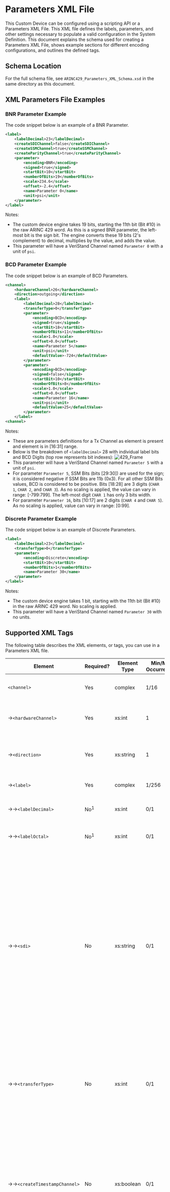 # Parameters XML File
This Custom Device can be configured using a scripting API or a Parameters XML File. This XML file defines the labels, parameters, and other settings necessary to populate a valid configuration in the System Definition. This document explains the schema used for creating a Parameters XML File, shows example sections for different encoding configurations, and outlines the defined tags.

## Schema Location
For the full schema file, see `ARINC429_Parameters_XML_Schema.xsd` in the same directory as this document.

## XML Parameters File Examples

### BNR Parameter Example
The code snippet below is an example of a BNR Parameter.

```xml
<label>
	<labelDecimal>23</labelDecimal>
	<createSDIChannel>false</createSDIChannel>
	<createSSMChannel>true</createSSMChannel>
	<createParityChannel>true</createParityChannel>
	<parameter>
		<encoding>BNR</encoding>
		<signed>true</signed>
		<startBit>10</startBit>
		<numberOfBits>19</numberOfBits>
		<scale>234.6</scale>
		<offset>-2.4</offset>
		<name>Parameter 0</name>
		<unit>psi</unit>
	</parameter>
</label>
```

Notes:
- The custom device engine takes 19 bits, starting the 11th bit (Bit #10) in the raw ARINC 429 word. As this is a signed BNR parameter, the left-most bit is the sign bit. The engine converts these 19 bits (2's complement) to decimal, multiplies by the <scale> value, and adds the <offset> value.
- This parameter will have a VeriStand Channel named `Parameter 0` with a unit of `psi`.

### BCD Parameter Example
The code snippet below is an example of BCD Parameters.

```xml
<channel>
	<hardwareChannel>26</hardwareChannel>
	<direction>outgoing</direction>
	<label>
		<labelDecimal>28</labelDecimal>
		<transferType>0</transferType>
		<parameter>
			<encoding>BCD</encoding>
			<signed>true</signed>
			<startBit>18</startBit>
			<numberOfBits>11</numberOfBits>
			<scale>1.0</scale>
			<offset>0.0</offset>
			<name>Parameter 5</name>
			<unit>psi</unit>
			<defaultValue>-724</defaultValue>
		</parameter>
		<parameter>
			<encoding>BCD</encoding>
			<signed>false</signed>
			<startBit>10</startBit>
			<numberOfBits>8</numberOfBits>
			<scale>1.0</scale>
			<offset>0.0</offset>
			<name>Parameter 16</name>
			<unit>psi</unit>
			<defaultValue>25</defaultValue>
		</parameter>
	</label>
<channel>
```

Notes:
- These are parameters definitions for a Tx Channel as <defaultValue> element is present and <hardwareChannel> element is in [16:31] range.
- Below is the breakdown of `<labelDecimal>` 28 with individual label bits and BCD Digits (top row represents bit indexes):
![429_Frame](429_Frame.png)
- This parameter will have a VeriStand Channel named `Parameter 5` with a unit of `psi`. 
- For parameter `Parameter 5`, SSM Bits (bits [29:30]) are used for the sign; it is considered negative if SSM Bits are 11b (0x3). For all other SSM Bits values, BCD is considered to be positive. Bits [18:28] are 3 digits (`CHAR 1`, `CHAR 2`, and `CHAR 3`). As no scaling is applied, the value can vary in range: [-799:799]. The left-most digit `CHAR 1` has only 3 bits width.
- For parameter `Parameter 16`, bits [10:17] are 2 digits (`CHAR 4` and `CHAR 5`). As no scaling is applied, value can vary in range: [0:99].

### Discrete Parameter Example
The code snippet below is an example of Discrete Parameters.

```xml
<label>
	<labelDecimal>23</labelDecimal>
	<transferType>0</transferType>
	<parameter>
		<encoding>Discrete</encoding>
		<startBit>10</startBit>
		<numberOfBits>1</numberOfBits>
		<name>Parameter 30</name>
	</parameter>
</label>
```

Notes:
- The custom device engine takes 1 bit, starting with the 11th bit (Bit #10) in the raw ARINC 429 word. No scaling is applied.
- This parameter will have a VeriStand Channel named `Parameter 30` with no units.

## Supported XML Tags
The following table describes the XML elements, or tags, you can use in a Parameters XML file.

|Element|Required?|Element Type|Min/Max Occurrences|Description|
|--- |--- |--- |--- |--- |
|`<channel>`|Yes|complex|1/16|Opening tag for a channel labels definition.|
|→`<hardwareChannel>`|Yes|xs:int|1|Specifies the Hardware Channel used. Range is: [0:31].|
|→`<direction>`|Yes|xs:string|1|Specifies whether the channel is incoming (Rx) or outgoing (Tx).|
|→`<label>`|Yes|complex|1/256|Opening tag for a label definition..|
|→→`<labelDecimal>`|No<sup>1</sup>|xs:int|0/1|Specifies the label (decimal). Range is: [0:255].|
|→→`<labelOctal>`|No<sup>1</sup>|xs:int|0/1|Specifies the label (octal). Range is: [0:377].|
|→→`<sdi>`|No|xs:string|0/1|Specifies whether these Label settings apply to all SDI variants or a specific one. Supported values: <br/>All (default) - Pastes by creating a new instance of the item.<br/>00 - Pastes only if an item with the same GUID does not already exist.<br/>01 - Pastes only if an item with the same name does not already exist.<br/>10 - Pastes by replacing an item.<br/>11 - Prompts the operator with a dialog before pasting.|
|→→`<transferType>`|No|xs:int|0/1|Specifies the transfer type for a Tx message. Use 0 for a scheduled label; use 1 for an acyclic label. Default Value (if XML element is absent) is 0 (Scheduled).|
|→→`<createTimestampChannel>`|No|xs:boolean|0/1|Specifies whether a VeriStand Channel should be created for the label timestamp. This property is supported only for a receive (Rx) label, not for a transmit (Tx) label. Default Value (if XML element is absent) is false.|
|→→`<createSDIChannel>`|No|xs:boolean|0/1|Specifies whether a VeriStand Channel should be created for the Label SDI Bits. Default Value (if XML element is absent) is false.|
|→→`<createSSMChannel>`|No|xs:boolean|0/1|Specifies whether a VeriStand Channel should be created for the Label SSM Bits. Default Value (if XML element is absent) is false.|
|→→`<createParityChannel>`|No|xs:boolean|0/1|Specifies whether a VeriStand Channel should be created for the Label Parity Bit. This property is supported only for a receive (Rx) label, not for a transmit (Tx) label. Default Value (if XML element is absent) is false.|
|→→`<parameter>`|No|complex|1/unbounded|Opening tag for a Parameter definition.|
|→→→`<encoding>`|Yes|xs:string|1/1|Specifies the Encoding for the Parameter. Supported values:<br/>BNR (default) - Binary Number Representation.<br/>BCD - Binary Coded Decimal. Each decimal digit is represented by a fixed number of bits.<br/>Discrete - Set of individual adjacent bits.|
|→→→`<signed>`|No|xs:boolean|0/1|Specifies whether Parameter is signed. It applies only to BCD and BNR encoding. If it is a signed BCD Parameter,it is considered negative if SSM Bits are 11. For all other cases, the BCD is considered to be positive.|
|→→→`<startBit>`|Yes|xs:int|1/1|Specifies the Start Bit for the Parameter. It is a 0-based information. For Labels from Rx Channels, range accepted is: [0:31]. For Labels from Tx Channels, valid range is: [8:30] (Label ID (bits [0:7] and Parity Bit (bit 31) are overloaded by board firmware). For Parameters when `<encoding>` is set to BCD, `<startBit>` values supported are: 8..30.|
|→→→`<numberOfBits>`|Yes|xs:int|1/1|Specifies the number of bits for the Parameter. Range accepted is: [0:32].|
|→→→`<scale>`|No|xs:double|0/1|Specifies the Scale value to be applied to scale to and from the raw data. If no scaling is to be applied, value should be set to 1.0.|
|→→→`<offset>`|No|xs:double|0/1|Specifies the Offset value to be applied to offset to and from the raw data. If no offset is to be applied, value should be set to 0.0.|
|→→→`<name>`|Yes|xs:string|1/32|Specifies, for each Parameter, the name to be used in VeriStand. When Parameter encoding is set to Discrete, each Parameter (each bit) must have an instance of that `<name>`.|
|→→→`<unit>`|No|xs:string|0/1|Specifies, for each Parameter, the unit to be used in VeriStand.|
|→→→`<defaultValue>`|No<sup>2</sup>|xs:double|0/unbounded|Specifies, for each Parameter, the Default Value to be used for the associated VeriStand Channel. For Parameters used in Tx Channels, this XML Element must be present for each Parameter. For Parameters used in Tx Channels, when Parameter `<encoding>` is set to Discrete, each Parameter (each bit) must have an instance of that `<defaultValue>`.|

Notes:
1. Either `<labelDecimal>` or `<labelOctal>` must be present for each `<label>` instance.
2. For Parameters used in Tx Channels, `<defaultValue>` must be present for each Parameter.
